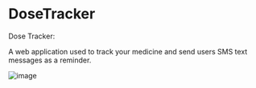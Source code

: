 # DoseTracker
Dose Tracker: 

A web application used to track your medicine and send users SMS text messages as a reminder.

![image](https://user-images.githubusercontent.com/97654382/156704557-ce7e35d4-2be4-4fd6-b9fa-beef258d8a69.png)

